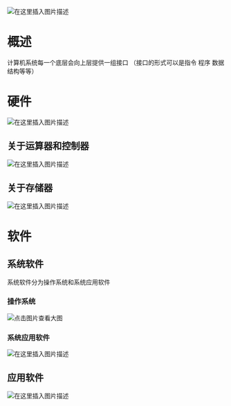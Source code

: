 ![在这里插入图片描述](https://img-blog.csdnimg.cn/20210308134510679.png)




# 概述
计算机系统每一个底层会向上层提供一组接口
（接口的形式可以是指令 程序 数据结构等等）
# 硬件
![在这里插入图片描述](https://img-blog.csdnimg.cn/20210308134216634.png?x-oss-process=image/watermark,type_ZmFuZ3poZW5naGVpdGk,shadow_10,text_aHR0cHM6Ly9ibG9nLmNzZG4ubmV0L3ZqaGdoamdoag==,size_16,color_FFFFFF,t_70)
## 关于运算器和控制器
![在这里插入图片描述](https://img-blog.csdnimg.cn/20210308134326696.png?x-oss-process=image/watermark,type_ZmFuZ3poZW5naGVpdGk,shadow_10,text_aHR0cHM6Ly9ibG9nLmNzZG4ubmV0L3ZqaGdoamdoag==,size_16,color_FFFFFF,t_70)

## 关于存储器
![在这里插入图片描述](https://img-blog.csdnimg.cn/20210308134353495.png?x-oss-process=image/watermark,type_ZmFuZ3poZW5naGVpdGk,shadow_10,text_aHR0cHM6Ly9ibG9nLmNzZG4ubmV0L3ZqaGdoamdoag==,size_16,color_FFFFFF,t_70)

# 软件
## 系统软件
系统软件分为操作系统和系统应用软件
### 操作系统
![点击图片查看大图](https://img-blog.csdnimg.cn/20210308134957987.png?x-oss-process=image/watermark,type_ZmFuZ3poZW5naGVpdGk,shadow_10,text_aHR0cHM6Ly9ibG9nLmNzZG4ubmV0L3ZqaGdoamdoag==,size_16,color_FFFFFF,t_70)

### 系统应用软件
![在这里插入图片描述](https://img-blog.csdnimg.cn/20210308135129701.png?x-oss-process=image/watermark,type_ZmFuZ3poZW5naGVpdGk,shadow_10,text_aHR0cHM6Ly9ibG9nLmNzZG4ubmV0L3ZqaGdoamdoag==,size_16,color_FFFFFF,t_70)

## 应用软件
![在这里插入图片描述](https://img-blog.csdnimg.cn/20210308135155828.png?x-oss-process=image/watermark,type_ZmFuZ3poZW5naGVpdGk,shadow_10,text_aHR0cHM6Ly9ibG9nLmNzZG4ubmV0L3ZqaGdoamdoag==,size_16,color_FFFFFF,t_70)
